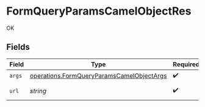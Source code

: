 # FormQueryParamsCamelObjectRes

OK


## Fields

| Field                                                                                                                                     | Type                                                                                                                                      | Required                                                                                                                                  | Description                                                                                                                               | Example                                                                                                                                   |
| ----------------------------------------------------------------------------------------------------------------------------------------- | ----------------------------------------------------------------------------------------------------------------------------------------- | ----------------------------------------------------------------------------------------------------------------------------------------- | ----------------------------------------------------------------------------------------------------------------------------------------- | ----------------------------------------------------------------------------------------------------------------------------------------- |
| `args`                                                                                                                                    | [operations.FormQueryParamsCamelObjectArgs](../../models/operations/formqueryparamscamelobjectargs.md)                                    | :heavy_check_mark:                                                                                                                        | N/A                                                                                                                                       |                                                                                                                                           |
| `url`                                                                                                                                     | *string*                                                                                                                                  | :heavy_check_mark:                                                                                                                        | N/A                                                                                                                                       | http://localhost:35123/anything/queryParams/form/camelObj?item_count=10&obj_param=encoded_count%2C11%2Cencoded_term%2Cbar&search_term=foo |